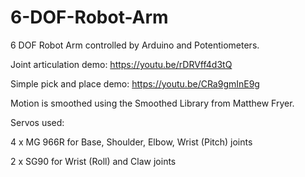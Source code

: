 # 6-DOF-Robot-Arm
6 DOF Robot Arm controlled by Arduino and Potentiometers. 

Joint articulation demo: https://youtu.be/rDRVff4d3tQ

Simple pick and place demo: https://youtu.be/CRa9gmInE9g

Motion is smoothed using the Smoothed Library from Matthew Fryer.

Servos used:

4 x MG 966R for Base, Shoulder, Elbow, Wrist (Pitch) joints

2 x SG90 for Wrist (Roll) and Claw joints

